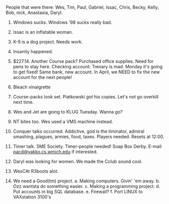 People that were there: Wes, Tim, Paul, Gabriel, Issac, Chris, Becky, Kelly,                         Bob, nick, Anastasia, Daryl. </p><p>
 1. Windows sucks.  Windows '98 sucks really bad. </p><p>
 2. Issac is an inflatable woman. </p><p>
 3. K-9 is a dog project.  Needs work. </p><p>
 4. Insanity happened. </p><p>
 5. $227.14.  Another Course pack?  Purchased office supplies.     Need for pens to stay here.     Checking account:  Trenary is mad.  Monday it's going to get fixed!     Same bank, new account.  In April, we NEED to fix the new account for     the next people! </p><p>
 6. Bleach vinaigrette </p><p>
 7. Course-packs look set.  Piatkowski got his copies.     Let's not go overkill next time. </p><p>
 8. Wes and Jet are going to KLUG Tuesday.  Wanna go? </p><p>
 9. NT bites too.  Wes used a VMS machine instead. </p><p>
10. Conquer talks occurred.  Addictive, god is the timinator,      admiral smashing, plagues, armies, food, taxes.  Players needed.   Resets     at 12:00. </p><p>
11. Timer talk. SME Society.  Timer-people needed!  Soap Box Derby.     E-mail <pacd@yakko.cs.wmich.edu> if interested. </p><p>
12. Daryl was looking for women.  We made the Cclub sound cool. </p><p>
13. WesCAt R3boots alot. </p><p>
14. We need a Good(tm) project.     a. Making computers.  Givin' 'em away.     b. Ozz wantsta do something easier.     c. Making a programming project.     d. Put accounts in big SQL database.     e. Firewall?     f. Port LINUX to VAXstation 3100's </p>
